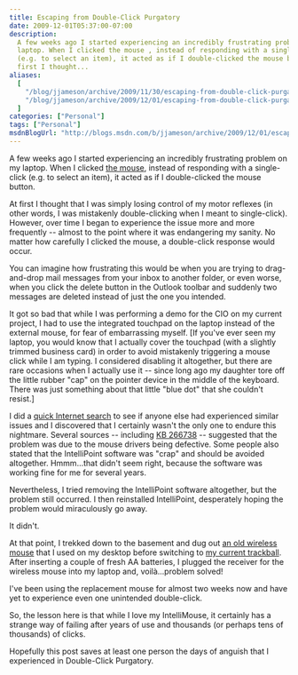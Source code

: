 ```yaml
---
title: Escaping from Double-Click Purgatory
date: 2009-12-01T05:37:00-07:00
description:
  A few weeks ago I started experiencing an incredibly frustrating problem on my
  laptop. When I clicked the mouse , instead of responding with a single-click
  (e.g. to select an item), it acted as if I double-clicked the mouse button. At
  first I thought...
aliases:
  [
    "/blog/jjameson/archive/2009/11/30/escaping-from-double-click-purgatory.aspx",
    "/blog/jjameson/archive/2009/12/01/escaping-from-double-click-purgatory.aspx",
  ]
categories: ["Personal"]
tags: ["Personal"]
msdnBlogUrl: "http://blogs.msdn.com/b/jjameson/archive/2009/12/01/escaping-from-double-click-purgatory.aspx"
---
```


A few weeks ago I started experiencing an incredibly frustrating problem on my
laptop. When I clicked
[the mouse](http://www.microsoft.com/products/info/product.aspx?view=22&pcid=90134df1-861e-417e-a584-86e088e38cdb&type=ovr),
instead of responding with a single-click (e.g. to select an item), it acted as
if I double-clicked the mouse button.

At first I thought that I was simply losing control of my motor reflexes (in
other words, I was mistakenly double-clicking when I meant to single-click).
However, over time I began to experience the issue more and more frequently --
almost to the point where it was endangering my sanity. No matter how carefully
I clicked the mouse, a double-click response would occur.

You can imagine how frustrating this would be when you are trying to
drag-and-drop mail messages from your inbox to another folder, or even worse,
when you click the delete button in the Outlook toolbar and suddenly two
messages are deleted instead of just the one you intended.

It got so bad that while I was performing a demo for the CIO on my current
project, I had to use the integrated touchpad on the laptop instead of the
external mouse, for fear of embarrassing myself. [If you've ever seen my laptop,
you would know that I actually cover the touchpad (with a slightly trimmed
business card) in order to avoid mistakenly triggering a mouse click while I am
typing. I considered disabling it altogether, but there are rare occasions when
I actually use it -- since long ago my daughter tore off the little rubber "cap"
on the pointer device in the middle of the keyboard. There was just something
about that little "blue dot" that she couldn't resist.]

I did a
[quick Internet search](http://www.bing.com/search?q=intellimouse+double+click&form=MSNH14&qs=n)
to see if anyone else had experienced similar issues and I discovered that I
certainly wasn't the only one to endure this nightmare. Several sources --
including [KB 266738](http://support.microsoft.com/kb/266738) -- suggested that
the problem was due to the mouse drivers being defective. Some people also
stated that the IntelliPoint software was "crap" and should be avoided
altogether. Hmmm...that didn't seem right, because the software was working fine
for me for several years.

Nevertheless, I tried removing the IntelliPoint software altogether, but the
problem still occurred. I then reinstalled IntelliPoint, desperately hoping the
problem would miraculously go away.

It didn't.

At that point, I trekked down to the basement and dug out
[an old wireless mouse](http://www.microsoft.com/products/info/product.aspx?view=10&pcid=e3ddebf3-9aeb-4f6d-983e-c49c2f691943&type=ovr)
that I used on my desktop before switching to
[my current trackball](http://www.microsoft.com/products/info/product.aspx?view=10&pcid=a9fdd4c0-41da-4045-9d6f-f087c17ffd30&type=ovr).
After inserting a couple of fresh AA batteries, I plugged the receiver for the
wireless mouse into my laptop and, voilà...problem solved!

I've been using the replacement mouse for almost two weeks now and have yet to
experience even one unintended double-click.

So, the lesson here is that while I love my IntelliMouse, it certainly has a
strange way of failing after years of use and thousands (or perhaps tens of
thousands) of clicks.

Hopefully this post saves at least one person the days of anguish that I
experienced in Double-Click Purgatory.
